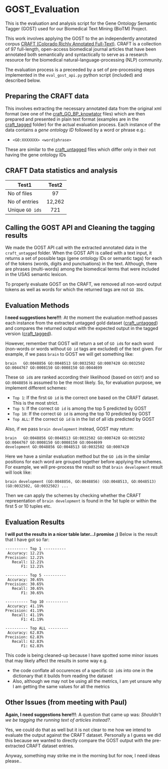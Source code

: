 # GOST_Evaluation
This is the evaluation and analysis script for the Gene Ontology Semantic Tagger (GOST) used for our Biomedical Text Mining (BioTM) Project.

This work involves applying the GOST to the an independently annotated corpus [CRAFT (Colorado Richly Annotated Full-Text)](https://bmcbioinformatics.biomedcentral.com/articles/10.1186/1471-2105-13-161). CRAFT is a collection of 97 full-length, open-access biomedical journal articles that have been annotated both semantically and syntactically to serve as a research resource for the biomedical natural-language-processing (NLP) community.

The evaluation process is a preceeded by a set of pre-processing steps implemented in the `eval_gost_api.py` python script (included) and described below.

## Preparing the CRAFT data
This involves extracting the necessary annotated data from the original xml format (see one of the [craft_GO_BP_knowtator](https://github.com/IgnatiusEzeani/GOST_Evaluation/tree/master/BioTM_Project/craft_GO_BP_knowtator) files) which are then prepared and presented in plain text format (examples are in the [craft_tagged](https://github.com/IgnatiusEzeani/GOST_Evaluation/tree/master/BioTM_Project/craft_tagged) folder) for the actual evaluation process. Each  instance of the data contains a _gene ontology ID_ followed by a word or phrase e.g.:

- `<GO:XXXXXXX> <word|phrase>`
  
These are similar to the [craft_untagged](https://github.com/IgnatiusEzeani/GOST_Evaluation/tree/master/BioTM_Project/craft_untagged) files which differ only in their not having the gene ontology IDs

## CRAFT Data statistics and analysis

| Test1 |Test2|
| ------------- |:--------:|
| No of files   | 97       |
| No of entries | 12,262   |
| Unique `GO ids`| 721     |


## Calling the GOST API and Cleaning the tagging results
We made the GOST API call with the extracted annotated data in the `craft_untagged` folder. When the GOST API is called with a text input, it returns a set of possible tags (gene ontology IDs or semantic tags) for each of the tokens (words, digits and punctuations) in the text. Although, there are phrases (multi-words) among the biomedical terms that were included in the USAS semantic lexicon.

To properly evaluate GOST on the CRAFT, we removed all non-word output tokens as well as words for which the returned tags are not `GO ID`s.

## Evaluation Methods
**I need suggestions here!!!**: At the moment the evaluation method passes each instance from the extracted untagged gold dataset ([craft_untagged](https://github.com/IgnatiusEzeani/GOST_Evaluation/tree/master/BioTM_Project/craft_untagged)) and compares the returned output with the expected output in the tagged version ([craft_tagged](https://github.com/IgnatiusEzeani/GOST_Evaluation/tree/master/BioTM_Project/craft_tagged)).

However, remember that GOST will return a set of `GO id`s for each word (non-words or words without `GO id` tags are excluded) of the text given. For example, if we pass `brain` to GOST we will get something like:

```
brain	GO:0048856 GO:0048513 GO:0032502 GO:0007420 GO:0032502 GO:0044767 GO:0008150 GO:0008150 GO:0044699
```
These `GO id`s are ranked according their likelihood (based on `GOST`) and so `GO:0048856` is assumed to be the most likely. So, for evaluation purpose, we implement different schemes:

- `Top 1`: If the first `GO id` is the correct one based on the CRAFT dataset. This is the most strict.
- `Top 5`: If the correct `GO id` is among the top 5 predicted by GOST
- `Top 10`: If the correct `GO id` is among the top 10 predicted by GOST
- `Top ALL`: If the correct `GO id` is in the list of all ids predicted by GOST

Also, if we pass `brain development` instead, GOST may return:  

```
brain	GO:0048856 GO:0048513 GO:0032502 GO:0007420 GO:0032502 GO:0044767 GO:0008150 GO:0008150 GO:0044699
development	GO:0048856 GO:0048513 GO:0032502 GO:0007420
```
Here we have a similar evaluation method but the `GO id`s in the similar positions for each word are grouped together before applying the schemes. For example, we will pre-process the result so that `brain development` result will look like:
```
brain development (GO:0048856, GO:0048856) (GO:0048513, GO:0048513) (GO:0032502, GO:0032502) ... 
```
Then we can apply the schemes by checking whether the CRAFT representation of `brain development` is found in the 1st tuple or within the first 5 or 10 tuples etc.

## Evaluation Results
**I will put the results in a nicer table later...I promise ;)** Below is the result that I have got so far:

```
---------- Top 1 ----------
 Accuracy: 12.21%
Precision: 12.21%
   Recall: 12.21%
       F1: 12.21%

---------- Top 5 ----------
 Accuracy: 30.65%
Precision: 30.65%
   Recall: 30.65%
       F1: 30.65%

---------- Top 10 ----------
 Accuracy: 41.19%
Precision: 41.19%
   Recall: 41.19%
       F1: 41.19%

---------- Top ALL ---------
 Accuracy: 62.83%
Precision: 62.83%
   Recall: 62.83%
       F1: 62.83%
```

This code is being cleaned-up because I have spotted some minor issues that may likely affect the results in some way e.g.
 
 - the code conflate all occurences of a specific `GO id`s into one in the dictionary that it builds from reading the dataset
 - Also, although we may not be using all the metrics,  I am yet unsure why I am getting the same values for all the metrics
 
## Other Issues (from meeting with Paul)
**Again, I need suggestions here!!!**: A question that came up was: _Shouldn't we be tagging the running text of articles instead?_.

Yes, we could do that as well but it is not clear to me how we intend to evaluate the output against the CRAFT dataset. Personally a
I guess we did this because we wanted to directly compare the GOST output with the pre-extracted CRAFT dataset entries.

Anyway, something may strike me in the morning but for now, I need ideas please..
